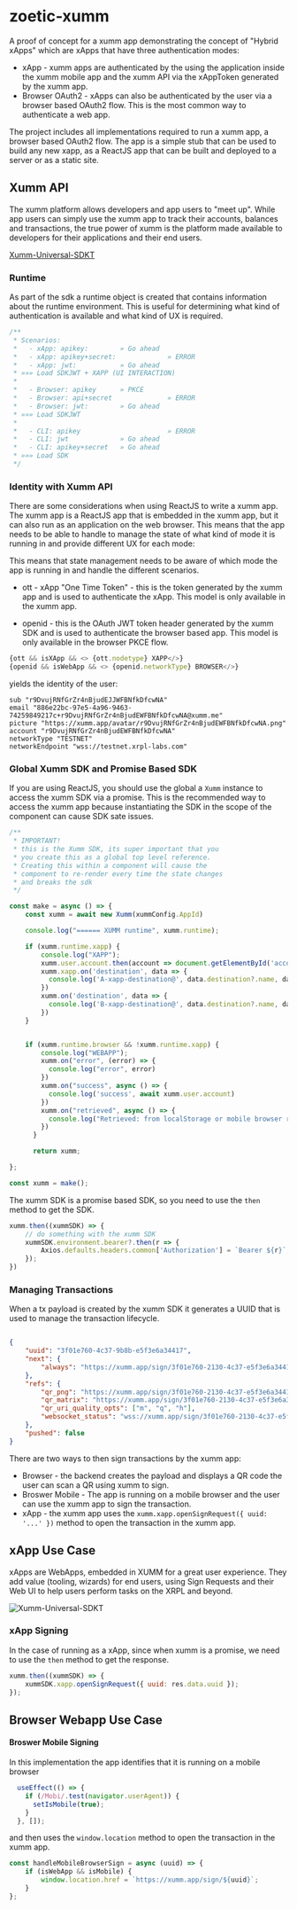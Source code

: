
# zoetic-xumm
A proof of concept for a xumm app demonstrating the concept of "Hybrid xApps" which are xApps that have three authentication modes:

* xApp - xumm apps are authenticated by the using the application inside the xumm mobile app and the xumm API via the xAppToken generated by the xumm app.
* Browser OAuth2 - xApps can also be authenticated by the user via a browser based OAuth2 flow. This is the most common way to authenticate a web app.

The project includes all implementations required to run a xumm app, a browser based OAuth2 flow. The app is a simple stub that can be used to build any new xapp, as a ReactJS app that can be built and deployed to a server or as a static site.

## Xumm API
The xumm platform allows developers and app users to "meet up". While app users can simply use the xumm app to track their accounts, balances and transactions, the true power of xumm is the platform made available to developers for their applications and their end users.

[Xumm-Universal-SDKT](https://github.com/XRPL-Labs/Xumm-Universal-SDK)

### Runtime
As part of the sdk a runtime object is created that contains information about the runtime environment. This is useful for determining what kind of authentication is available and what kind of UX is required.

```javascript
/**
 * Scenarios:
 *   - xApp: apikey:        » Go ahead
 *   - xApp: apikey+secret:             » ERROR
 *   - xApp: jwt:           » Go ahead
 * »»» Load SDKJWT + XAPP (UI INTERACTION)
 *
 *   - Browser: apikey      » PKCE
 *   - Browser: api+secret              » ERROR
 *   - Browser: jwt:        » Go ahead
 * »»» Load SDKJWT
 *
 *   - CLI: apikey                      » ERROR
 *   - CLI: jwt             » Go ahead
 *   - CLI: apikey+secret   » Go ahead
 * »»» Load SDK
 */
```


### Identity with Xumm API

There are some considerations when using ReactJS to write a xumm app. The xumm app is a ReactJS app that is embedded in the xumm app, but it can also run as an application on the web browser. This means that the app needs to be able to handle to manage the state of what kind of mode it is running in and provide different UX for each mode:

This means that state management needs to be aware of which mode the app is running in and handle the different scenarios.

* ott - xApp "One Time Token" - this is the token generated by the xumm app and is used to authenticate the xApp. This model is only available in the xumm app.

* openid - this is the OAuth JWT token header generated by the xumm SDK and is used to authenticate the browser based app. This model is only available in the browser PKCE flow.


```javascript
{ott && isXApp && <> {ott.nodetype} XAPP</>}
{openid && isWebApp && <> {openid.networkType} BROWSER</>}    
```

yields the identity of the user:

```
sub "r9DvujRNfGrZr4nBjudEJJWFBNfkDfcwNA"
email "886e22bc-97e5-4a96-9463-74259849217c+r9DvujRNfGrZr4nBjudEWFBNfkDfcwNA@xumm.me"
picture "https://xumm.app/avatar/r9DvujRNfGrZr4nBjudEWFBNfkDfcwNA.png"
account "r9DvujRNfGrZr4nBjudEWFBNfkDfcwNA"
networkType "TESTNET"
networkEndpoint "wss://testnet.xrpl-labs.com"
```


### Global Xumm SDK and Promise Based SDK
If you are using ReactJS, you should use the global a `Xumm` instance to access the xumm SDK via a promise. This is the recommended way to access the xumm app because instantiating the SDK in the scope of the component can cause SDK sate issues.

```javascript
/**
 * IMPORTANT!
 * this is the Xumm SDK, its super important that you
 * you create this as a global top level reference.
 * Creating this within a component will cause the
 * component to re-render every time the state changes
 * and breaks the sdk
 */

const make = async () => {
    const xumm = await new Xumm(xummConfig.AppId)

    console.log("====== XUMM runtime", xumm.runtime);

    if (xumm.runtime.xapp) {
        console.log("XAPP");
        xumm.user.account.then(account => document.getElementById('account').innerText = account)
        xumm.xapp.on('destination', data => {
          console.log('A-xapp-destination@', data.destination?.name, data.destination?.address, data?.reason)
        })
        xumm.on('destination', data => {
          console.log('B-xapp-destination@', data.destination?.name, data.destination?.address, data?.reason)
        })
    }


    if (xumm.runtime.browser && !xumm.runtime.xapp) {
        console.log("WEBAPP");
        xumm.on("error", (error) => {
          console.log("error", error)
        })
        xumm.on("success", async () => {
          console.log('success', await xumm.user.account)
        })
        xumm.on("retrieved", async () => {
          console.log("Retrieved: from localStorage or mobile browser redirect", await xumm.user.account)
        })
      }

      return xumm;

};

const xumm = make();
```

The xumm SDK is a promise based SDK, so you need to use the `then` method to get the SDK.

```javascript
xumm.then((xummSDK) => {
    // do something with the xumm SDK
    xummSDK.environment.bearer?.then(r => {
        Axios.defaults.headers.common['Authorization'] = `Bearer ${r}`;
    });
})
```

### Managing Transactions
When a tx payload is created by the xumm SDK it generates a UUID that is used to manage the transaction lifecycle.

```json

{
	"uuid": "3f01e760-4c37-9b8b-e5f3e6a34417",
	"next": {
		"always": "https://xumm.app/sign/3f01e760-2130-4c37-e5f3e6a34417"
	},
	"refs": {
		"qr_png": "https://xumm.app/sign/3f01e760-2130-4c37-e5f3e6a34417_q.png",
		"qr_matrix": "https://xumm.app/sign/3f01e760-2130-4c37-e5f3e6a34417_q.json",
		"qr_uri_quality_opts": ["m", "q", "h"],
		"websocket_status": "wss://xumm.app/sign/3f01e760-2130-4c37-e5f3e6a34417"
	},
	"pushed": false
}
```

There are two ways to then sign transactions by the xumm app:

* Browser - the backend creates the payload and displays a QR code the user can scan a QR using xumm to sign.
* Broswer Mobile - The app is running on a mobile browser and the user can use the xumm app to sign the transaction.
* xApp - the xumm app uses the `xumm.xapp.openSignRequest({ uuid: '...' })` method to open the transaction in the xumm app.

## xApp Use Case

xApps are WebApps, embedded in XUMM for a great user experience. They add value (tooling, wizards) for end users, using Sign Requests and their Web UI to help users perform tasks on the XRPL and beyond.

![Xumm-Universal-SDKT](./out/docs/puml/browser-usecase/browser-usecase.png)

### xApp Signing
In the case of running as a xApp, since when xumm is a promise, we need to use the `then` method to get the response.

```javascript
xumm.then((xummSDK) => {
    xummSDK.xapp.openSignRequest({ uuid: res.data.uuid });
});    
```

## Browser Webapp Use Case


#### Broswer Mobile Signing
In this implementation the app identifies that it is running on a mobile browser 

```javascript
  useEffect(() => {
    if (/Mobi/.test(navigator.userAgent)) {
      setIsMobile(true);
    }
  }, []);

```

and then uses the `window.location` method to open the transaction in the xumm app.

```javascript
const handleMobileBrowserSign = async (uuid) => {
    if (isWebApp && isMobile) {
        window.location.href = `https://xumm.app/sign/${uuid}`;
    } 
};
```


